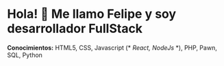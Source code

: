 # Hola! 👋 Me llamo Felipe y soy desarrollador FullStack
**Conocimientos:** HTML5, CSS, Javascript (* *React, NodeJs* *), PHP, Pawn, SQL, Python

<!--
**FeliBlanco/FeliBlanco** is a ✨ _special_ ✨ repository because its `README.md` (this file) appears on your GitHub profile.

Here are some ideas to get you started:

- 🔭 I’m currently working on ...
- 🌱 I’m currently learning ...
- 👯 I’m looking to collaborate on ...
- 🤔 I’m looking for help with ...
- 💬 Ask me about ...
- 📫 How to reach me: ...
- 😄 Pronouns: ...
- ⚡ Fun fact: ...
-->
